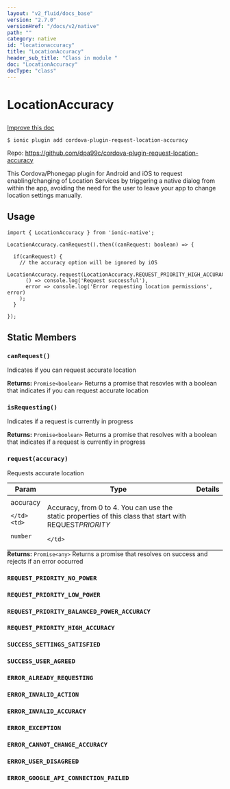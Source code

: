```yaml
---
layout: "v2_fluid/docs_base"
version: "2.7.0"
versionHref: "/docs/v2/native"
path: ""
category: native
id: "locationaccuracy"
title: "LocationAccuracy"
header_sub_title: "Class in module "
doc: "LocationAccuracy"
docType: "class"
---
```








<h1 class="api-title">
  
  LocationAccuracy
  

  

  </h1>

<a class="improve-v2-docs" href="http://github.com/driftyco/ionic-native/edit/master/src/plugins/location-accuracy.ts#L0">
  Improve this doc
</a>



<!-- decorators -->





<pre><code>$ ionic plugin add cordova-plugin-request-location-accuracy</code></pre>
<p>Repo:
  <a href="https://github.com/dpa99c/cordova-plugin-request-location-accuracy">
    https://github.com/dpa99c/cordova-plugin-request-location-accuracy
  </a>
</p>

<!-- description -->

<p>This Cordova/Phonegap plugin for Android and iOS to request enabling/changing of Location Services by triggering a native dialog from within the app, avoiding the need for the user to leave your app to change location settings manually.</p>



<!-- if doc.decorators -->

<!-- @usage tag -->

<h2>Usage</h2>

<pre><code>import { LocationAccuracy } from &#39;ionic-native&#39;;

LocationAccuracy.canRequest().then((canRequest: boolean) =&gt; {

  if(canRequest) {
    // the accuracy option will be ignored by iOS
    LocationAccuracy.request(LocationAccuracy.REQUEST_PRIORITY_HIGH_ACCURACY).then(
      () =&gt; console.log(&#39;Request successful&#39;),
      error =&gt; console.log(&#39;Error requesting location permissions&#39;, error)
    );
  }

});
</code></pre>




<!-- @property tags -->


<h2>Static Members</h2>

<div id="canRequest"></div>
<h3><code>canRequest()</code>
  
</h3>


Indicates if you can request accurate location






<div class="return-value" markdown="1">
  <i class="icon ion-arrow-return-left"></i>
  <b>Returns:</b> 
<code>Promise&lt;boolean&gt;</code> Returns a promise that resovles with a boolean that indicates if you can request accurate location
</div>



<div id="isRequesting"></div>
<h3><code>isRequesting()</code>
  
</h3>


Indicates if a request is currently in progress






<div class="return-value" markdown="1">
  <i class="icon ion-arrow-return-left"></i>
  <b>Returns:</b> 
<code>Promise&lt;boolean&gt;</code> Returns a promise that resolves with a boolean that indicates if a request is currently in progress
</div>



<div id="request"></div>
<h3><code>request(accuracy)</code>
  
</h3>




Requests accurate location


<table class="table param-table" style="margin:0;">
  <thead>
  <tr>
    <th>Param</th>
    <th>Type</th>
    <th>Details</th>
  </tr>
  </thead>
  <tbody>
  
  <tr>
    <td>
      accuracy
      
      
    </td>
    <td>
      
<code>number</code>
    </td>
    <td>
      <p>Accuracy, from 0 to 4. You can use the static properties of this class that start with REQUEST<em>PRIORITY</em></p>

      
    </td>
  </tr>
  
  </tbody>
</table>





<div class="return-value" markdown="1">
  <i class="icon ion-arrow-return-left"></i>
  <b>Returns:</b> 
<code>Promise&lt;any&gt;</code> Returns a promise that resolves on success and rejects if an error occurred
</div>



<div id="REQUEST_PRIORITY_NO_POWER"></div>
<h3><code>REQUEST_PRIORITY_NO_POWER</code>
  
</h3>











<div id="REQUEST_PRIORITY_LOW_POWER"></div>
<h3><code>REQUEST_PRIORITY_LOW_POWER</code>
  
</h3>











<div id="REQUEST_PRIORITY_BALANCED_POWER_ACCURACY"></div>
<h3><code>REQUEST_PRIORITY_BALANCED_POWER_ACCURACY</code>
  
</h3>











<div id="REQUEST_PRIORITY_HIGH_ACCURACY"></div>
<h3><code>REQUEST_PRIORITY_HIGH_ACCURACY</code>
  
</h3>











<div id="SUCCESS_SETTINGS_SATISFIED"></div>
<h3><code>SUCCESS_SETTINGS_SATISFIED</code>
  
</h3>











<div id="SUCCESS_USER_AGREED"></div>
<h3><code>SUCCESS_USER_AGREED</code>
  
</h3>











<div id="ERROR_ALREADY_REQUESTING"></div>
<h3><code>ERROR_ALREADY_REQUESTING</code>
  
</h3>











<div id="ERROR_INVALID_ACTION"></div>
<h3><code>ERROR_INVALID_ACTION</code>
  
</h3>











<div id="ERROR_INVALID_ACCURACY"></div>
<h3><code>ERROR_INVALID_ACCURACY</code>
  
</h3>











<div id="ERROR_EXCEPTION"></div>
<h3><code>ERROR_EXCEPTION</code>
  
</h3>











<div id="ERROR_CANNOT_CHANGE_ACCURACY"></div>
<h3><code>ERROR_CANNOT_CHANGE_ACCURACY</code>
  
</h3>











<div id="ERROR_USER_DISAGREED"></div>
<h3><code>ERROR_USER_DISAGREED</code>
  
</h3>











<div id="ERROR_GOOGLE_API_CONNECTION_FAILED"></div>
<h3><code>ERROR_GOOGLE_API_CONNECTION_FAILED</code>
  
</h3>












<!-- methods on the class -->



<!-- other classes -->

<!-- end other classes -->

<!-- interfaces -->

<!-- end interfaces -->

<!-- related link --><!-- end content block -->


<!-- end body block -->

